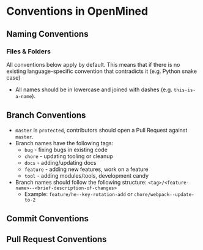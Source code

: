 # Conventions in OpenMined

## Naming Conventions
### Files & Folders
All conventions below apply by default. This means that if there is no existing language-specific convention that contradicts it (e.g. Python snake case)
* All names should be in lowercase and joined with dashes (e.g. `this-is-a-name`).

## Branch Conventions
* `master` is `protected`, contributors should open a Pull Request against `master`.
* Branch names have the following tags:
  * `bug` - fixing bugs in existing code
  * `chore` - updating tooling or cleanup
  * `docs` - adding/updating docs
  * `feature` - adding new features, work on a feature
  * `tool` - adding modules/tools, development candy
* Branch names should follow the following structure:
`<tag>/<feature-name>--<brief-description-of-changes>`
  * Example: `feature/he--key-rotation-add` or `chore/webpack--update-to-2`


## Commit Conventions

## Pull Request Conventions
